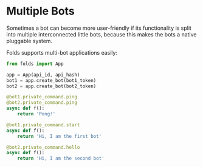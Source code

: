 # Multiple Bots

Sometimes a bot can become more user-friendly if its functionality is split into multiple 
interconnected little bots, because this makes the bots a native pluggable system.

Folds supports multi-bot applications easily:

```python
from folds import App

app = App(api_id, api_hash)
bot1 = app.create_bot(bot1_token)
bot2 = app.create_bot(bot2_token)

@bot1.private_command.ping
@bot2.private_command.ping
async def f():
    return 'Pong!'

@bot1.private_command.start
async def f():
    return 'Hi, I am the first bot'

@bot2.private_command.hello
async def f():
    return 'Hi, I am the second bot'
```
